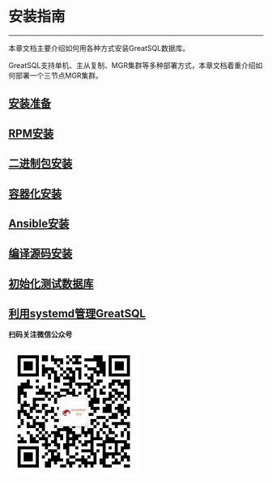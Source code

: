# 安装指南
---

本章文档主要介绍如何用各种方式安装GreatSQL数据库。

GreatSQL支持单机、主从复制、MGR集群等多种部署方式，本章文档着重介绍如何部署一个三节点MGR集群。

## [安装准备](./1-install-prepare.md)
## [RPM安装](./2-install-with-rpm.md)
## [二进制包安装](./3-install-with-tarball.md)
## [容器化安装](./4-install-with-docker.md)
## [Ansible安装](./5-install-with-ansible.md)
## [编译源码安装](./6-install-with-source-code.md)
## [初始化测试数据库](./7-load-sampledb.md)
## [利用systemd管理GreatSQL](./8-greatsql-with-systemd.md)



**扫码关注微信公众号**

![greatsql-wx](../greatsql-wx.jpg)
